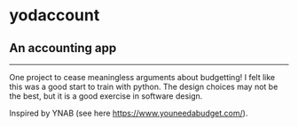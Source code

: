 # yodaccount
## An accounting app
---------------------

One project to cease meaningless arguments about budgetting!
I felt like this was a good start to train with python.
The design choices may not be the best, but it is a good exercise in software design.

Inspired by YNAB (see here https://www.youneedabudget.com/). 




